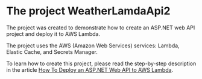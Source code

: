 # The project WeatherLamdaApi2

The project was created to demonstrate how to create an ASP.NET web API project and deploy it to AWS Lambda.

The project uses the AWS (Amazon Web Services) services: Lambda, Elastic Cache, and Secrets Manager.

To learn how to create this project, please read the step-by-step description in the article [How To Deploy an ASP.NET Web API to AWS Lambda](https://expknow.com/how-to-deploy-an-asp-net-web-api-to-aws-lambda/).
